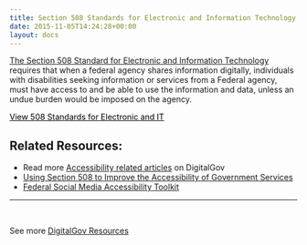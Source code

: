 ```yaml
---
title: Section 508 Standards for Electronic and Information Technology
date: 2015-11-05T14:24:28+00:00
layout: docs
---
```


[The Section 508 Standard for Electronic and Information Technology](http://www.access-board.gov/guidelines-and-standards/communications-and-it/about-the-section-508-standards/section-508-standards) requires that when a federal agency shares information digitally, individuals with disabilities seeking information or services from a Federal agency, must have access to and be able to use the information and data, unless an undue burden would be imposed on the agency.

<a class="button" style="color: #000000" href="http://www.access-board.gov/guidelines-and-standards/communications-and-it/about-the-section-508-standards/section-508-standards">View 508 Standards for Electronic and IT</a>

## Related Resources:

  * Read more [Accessibility related articles](https://www.digitalgov.gov/category/ux/accessibility/) on DigitalGov
  * [Using Section 508 to Improve the Accessibility of Government Services](https://www.digitalgov.gov/2015/06/05/using-section-508-guidance-to-improve-the-accessibility-of-government-services/)
  * [Federal Social Media Accessibility Toolkit](https://www.digitalgov.gov/resources/federal-social-media-accessibility-toolkit-hackpad/)

* * *

&nbsp;

See more [DigitalGov Resources](https://www.digitalgov.gov/resources/)